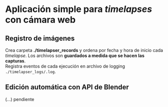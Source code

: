 # Aplicación simple para *timelapses* con cámara web

## Registro de imágenes
Crea carpeta **./timelapser_records** y ordena por fecha y hora de inicio cada *timelapse*. Los archivos son **guardados a medida que se hacen las capturas**.  
Registra eventos de cada ejecución en archivo de logging `./timelapser_logs/.log`.

## Edición automática con API de Blender
(...) pendiente